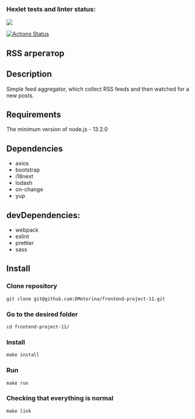 ### Hexlet tests and linter status:

<a href="https://codeclimate.com/github/DMotorina/frontend-project-11/maintainability"><img src="https://api.codeclimate.com/v1/badges/d161ebaa720856f08521/maintainability" /></a>

[![Actions Status](https://github.com/DMotorina/frontend-project-11/actions/workflows/hexlet-check.yml/badge.svg)](https://github.com/DMotorina/frontend-project-11/actions)

## RSS агрегатор

## Description
Simple feed aggregator, which collect RSS feeds and then watched for a new posts.

## Requirements
The minimum version of node.js - 13.2.0

## Dependencies
- axios
- bootstrap
- i18next
- lodash
- on-change
- yup

## devDependencies:
- webpack
- eslint
- prettier
- sass

## Install

### Clone repository
```
git clone git@github.com:DMotorina/frontend-project-11.git
``` 

### Go to the desired folder
```
cd frontend-project-11/
```

### Install
```
make install
```

### Run
```
make run
```

### Checking that everything is normal
```
make link
```
